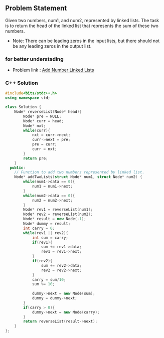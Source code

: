 ## Problem Statement

Given two numbers, num1, and num2, represented by linked lists. The task is to return the head of the linked list that represents the sum of these two numbers.

- Note: There can be leading zeros in the input lists, but there should not be any leading zeros in the output list.
### for better understading
- Problem link : [Add Number Linked Lists](https://www.geeksforgeeks.org/problems/add-two-numbers-represented-by-linked-lists/1?page=3&category=Linked%20List&status=solved&sortBy=difficulty)

### C++ Solution

```cpp
#include<bits/stdc++.h>
using namespace std;

class Solution {
    Node* reverseList(Node* head){
        Node* pre = NULL;
        Node* curr = head;
        Node* nxt;
        while(curr){
            nxt = curr->next;
            curr->next = pre;
            pre = curr;
            curr = nxt;
        }
        return pre;
    }
  public:
    // Function to add two numbers represented by linked list.
    Node* addTwoLists(struct Node* num1, struct Node* num2) {
        while(num1->data == 0){
            num1 = num1->next;
        }
        while(num2->data == 0){
            num2 = num2->next;
        }
        Node* rev1 = reverseList(num1);
        Node* rev2 = reverseList(num2);
        Node* result = new Node(-1);
        Node* dummy = result;
        int carry = 0;
        while(rev1 || rev2){
            int sum = carry;
            if(rev1){
                sum += rev1->data;
                rev1 = rev1->next;
            }
            if(rev2){
                sum += rev2->data;
                rev2 = rev2->next;
            }
            carry = sum/10;
            sum %= 10;
            
            dummy->next = new Node(sum);
            dummy = dummy->next;
        }
        if(carry > 0){
            dummy->next = new Node(carry);
        }
        return reverseList(result->next);
    }
};
```